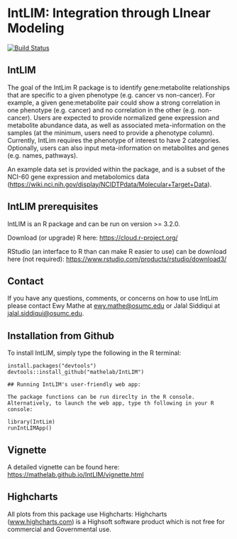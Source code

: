 # IntLIM:  Integration through LInear Modeling
[![Build Status](https://travis-ci.com/mingrui-liu/IntLim.svg?token=Bq2KXMARaDh31C6yNoTF&branch=master)](https://travis-ci.com/mingrui-liu/IntLim)

## IntLIM

The goal of the IntLim R package is to identify gene:metabolite relationships that are specific to a given phenotype (e.g. cancer vs non-cancer). For example, a given gene:metabolite pair could show a strong correlation in one phenotype (e.g. cancer) and no correlation in the other (e.g. non-cancer).  Users are expected to provide normalized gene expression and metabolite abundance data, as well as associated meta-information on the samples (at the minimum, users need to provide a phenotype column).  Currently, IntLim requires the phenotype of interest to have 2 categories.  Optionally, users can also input meta-information on metabolites and genes (e.g. names, pathways).  

An example data set is provided within the package, and is a subset of the NCI-60 gene expression and metabolomics data (https://wiki.nci.nih.gov/display/NCIDTPdata/Molecular+Target+Data).  

## IntLIM prerequisites
IntLIM is an R package and can be run on version >= 3.2.0. 

Download (or upgrade) R here: https://cloud.r-project.org/

RStudio (an interface to R than can make R easier to use) can be download here (not required): https://www.rstudio.com/products/rstudio/download3/

## Contact

If you have any questions, comments, or concerns on how to use IntLim please contact Ewy Mathe at ewy.mathe@osumc.edu or Jalal Siddiqui at jalal.siddiqui@osumc.edu.

## Installation from Github

To install IntLIM, simply type the following in the R terminal:
```
install.packages("devtools")
devtools::install_github("mathelab/IntLIM")

## Running IntLIM's user-friendly web app:

The package functions can be run direclty in the R console.  
Alternatively, to launch the web app, type th following in your R console:

library(IntLim)
runIntLIMApp()
```
## Vignette
A detailed vignette can be found here:
https://mathelab.github.io/IntLIM/vignette.html

## Highcharts

All plots from this package use Highcharts: Highcharts (www.highcharts.com) is a Highsoft software product which is not free for commercial and Governmental use.
